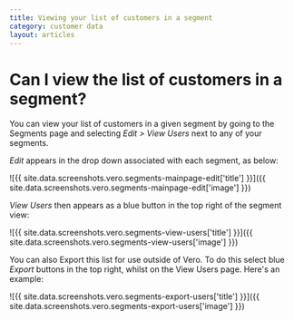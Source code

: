 ```yaml
---
title: Viewing your list of customers in a segment
category: customer data
layout: articles
---
```


# Can I view the list of customers in a segment?

You can view your list of customers in a given segment by going to the Segments page and selecting *Edit > View Users* next to any of your segments.

*Edit* appears in the drop down associated with each segment, as below:

![{{ site.data.screenshots.vero.segments-mainpage-edit['title'] }}]({{ site.data.screenshots.vero.segments-mainpage-edit['image'] }})

*View Users* then appears as a blue button in the top right of the segment view:

![{{ site.data.screenshots.vero.segments-view-users['title'] }}]({{ site.data.screenshots.vero.segments-view-users['image'] }})

You can also Export this list for use outside of Vero. To do this select blue *Export* buttons in the top right, whilst on the View Users page. Here's an example:

![{{ site.data.screenshots.vero.segments-export-users['title'] }}]({{ site.data.screenshots.vero.segments-export-users['image'] }})